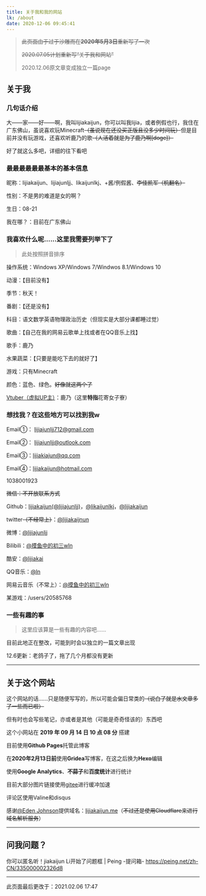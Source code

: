 ```yaml
---
title: 关于我和我的网站
lk: /about
date: 2020-12-06 09:45:41
---
```


> ~~此页面由于过于沙雕而在**2020年5月3日**重新写了一次~~
>
> ~~2020.07.05计划重新写“关于我和网站”~~
>
> 2020.12.06原文章变成独立一篇page



## 关于我


### 几句话介绍

大——家——好——啊，我叫lijiakaijun，你可以叫我lijia，或者例假也行，我住在广东佛山，虽说喜欢玩Minecraft~~（虽说现在还没买正版且没多少时间玩）~~但是目前并没有玩游戏，还喜欢听鹿乃的歌~~（人活着就是为了鹿乃啊[doge]）~~

好了就这么多吧，详细的往下看吧


### 最最最最最最基本的基本信息

昵称：lijiakaijun、lijiajunljj、likaijunlkj、+酱/例假酱、~~李佳凯军（机翻名）~~<!--在不认识的其他博客里一般都会写kw==（base64）-->

性别：不是男的难道是女的啊？

生日：08-21

我在哪？：目前在广东佛山


### 我喜欢什么呢......这里我需要列举下了

> 此处按照拼音排序

操作系统：Windows XP/Windows 7/Windwos 8.1/Windows 10

动漫：【目前没有】

季节：秋天！

番剧：【还是没有】

科目：语文数学英语物理政治历史（但现实是大部分课都睡过觉）

歌曲：【自己在我的网易云歌单上找或者在QQ音乐上找】

歌手：鹿乃<!--没了，就只有一个啦-->

水果蔬菜：【只要是能吃下去的就好了】<!--并不是-->

游戏：只有Minecraft

颜色：蓝色、绿色。~~好像就这两个了~~

[Vtuber（虚拟UP主）](https://zh.moegirl.org.cn/%E8%99%9A%E6%8B%9FUP%E4%B8%BB)：鹿乃（这里**特指**花寄女子寮）


### 想找我？在这些地方可以找到我w

Email①： lijiajunljj712@gmail.com

Email②： lijiajunljj@outlook.com

Email③：lijiakiajun@qq.com

Email④：lijiakaijun@hotmail.com

1038001923

~~微信：不开放联系方式~~

Github：[lijiakaijun(@lijiajunljj)](https://github.com/lijiajunljj)，[@likaijunlkj](https://github.com/likaijunlkj)，[@lijiakaijun](https://github.com/lijiakaijun)

twitter~~（不经常上）~~：[@lijiakaijnun](https://twitter.com/lijiakaijun)

微博：[@lijiajunljj](https://weibo.com/u/7337757865)

Bilibili：[@摸鱼中的初三wln](https://space.bilibili.com/480198701)

酷安：[@lijiakai](https://www.coolapk.com/u/3779066)

QQ音乐：[@ln](https://y.qq.com/portal/profile.html?uin=oKniNenzoKEAoz)

网易云音乐（不常上）：[@摸鱼中的初三wln](https://music.163.com/#/user/home?id=1509875152)

某游戏：/users/20585768


### 一些有趣的事

> 这里应该算是一些有趣的内容吧......

目前此地正在整改，可能到时会以独立的一篇文章出现

12.6更新：老鸽子了，拖了几个月都没有更新

---

## 关于这个网站

这个网站的话......只是随便写写的，所以可能会偏日常类的~~（说白了就是水文章多了一些而已啦）~~

但有时也会写些笔记，亦或者是其他（可能是奇奇怪该的）东西吧

这个小网站在 **2019 年 09 月 14 日 10 点 08 分** 搭建 

目前使用**Github Pages**托管此博客

在**2020年2月13日前**使用**Gridea**写博客，在这之后换为**Hexo**编辑

使用**Google Analytics**、**不蒜子**和**百度统计**进行统计

目前大部分图片链接使用[gitee](https://gitee.com)进行缓冲加速

评论区使用Valine和disqus

感谢[@Eden Johnson](https://edenjohnson.cyou)提供域名：[lijiakaijun.me](https://lijiakaijun.me)（~~不过还是使用Cloudflare来进行域名解析服务~~）

---

## 问我问题？

你可以匿名听！jiakaijun Li开始了问题框 | Peing -提问箱-
https://peing.net/zh-CN/335000002326d8

---

此页面最后更改于：2021.02.06 17:47